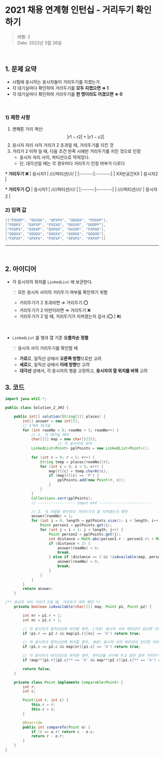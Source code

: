 # 2021 채용 연계형 인턴십 - 거리두기 확인하기

> 레벨: 2 <br/>
> Date: 2022년 3월 26일 <br/>

</br>

## 1. 문제 요약

- 시험에 응시하는 응시자들이 거리두기를 지켰는가.
- 각 대기실마다 확인하여 거리두기를 **모두 지켰으면  ⇒ 1**
- 각 대기실마다 확인하여 거리두기를 **한 명이라도 어겼으면 ⇒ 0**

</br>

### 1) 제한 사항

1. 맨해튼 거리 계산: $$|r1-r2| + |c1-c2|$$ 
2. 응시자 자리 사이 거리가 2 초과일 때, 거리두기를 지킨 것
3. 거리가 2 이하 일 때, 다음 조건 만족 시에만 거리두기를 지킨 것으로 인정 
    - 응시자 자리 사이, 파티션으로 막혀있다.
    - 단, 대각선일 때는 각 경우마다 거리두기 인정 여부가 다르다

**\* 거리두기 ❌** 
| 응시자1 | ////파티션//// |
|:------:|:-------:|
| XX빈공간XX | 응시자2 |


**\* 거리두기 ⭕**
| 응시자1 | ////파티션//// |
|:------:|:-------:|
| ////파티션//// | 응시자2 |
</br>

### 2) 입력 값

```java
[["POOOP", "OXXOX", "OPXPX", "OOXOX", "POXXP"], 
["POOPX", "OXPXP", "PXXXO", "OXXXO", "OOOPP"], 
["PXOPX", "OXOXP", "OXPOX", "OXXOP", "PXPOX"], 
["OOOXX", "XOOOX", "OOOXX", "OXOOX", "OOOOO"], 
["PXPXP", "XPXPX", "PXPXP", "XPXPX", "PXPXP"]]
```

---
</br>

## 2. 아이디어

- 각 응시자의 위치를 `LinkedList` 에 보관한다.
    
    ∵  모든 응시자 사이의 거리두기 여부를 확인하기 위함
    
    - 거리두기가 2 초과라면 ⇒ 거리두기 ⭕
    - 거리두기가 2 미만이라면 ⇒ 거리두기 ❌
    - 거리두기가 2 일 때, 거리두기가 지켜졌는지 검사 (⭕ | ❌)

</br>

- `LinkedList` 를 행과 열 기준 **오름차순 정렬**
    
    ∵  응시자 사이 거리두기를 확인할 때
    
    - **가로**로, 일직선 상에서 **오른쪽 방향**으로만 고려
    - **세로**로, 일직선 상에서 **아래 방향**만 고려
    - **대각선** 상에서, 각 응시자의 행을 고정하고, **응시자의 열 위치를 바꿔** 고려
    
   
    

## 3. 코드  


```java
import java.util.*;

public class Solution_2_JHJ {

    public int[] solution(String[][] places) {
        int[] answer = new int[5];
        // 5개의 대기실
        for (int roomNo = 0; roomNo < 5; roomNo++) {
            // 1. 각 대기실 배치
            char[][] map = new char[5][5];
						// 각 응시자의 위치
            LinkedList<Point> pplPoints = new LinkedList<Point>(); 
					
            for (int r = 0; r < 5; r++) {
                String temp = places[roomNo][r];
                for (int c = 0; c < 5; c++) {
                    map[r][c] = temp.charAt(c);
                    if (map[r][c] == 'P') {
                        pplPoints.add(new Point(r, c));
                    }
                }
            }
            Collections.sort(pplPoints);
            // ----------------- input end ------------------------

            // 2. 각 사람들 위치마다 거리두기가 잘 지켜졌는지 확인
            answer[roomNo] = 1;
            for (int i = 0, length = pplPoints.size(); i < length; i++) {
                Point person1 = pplPoints.get(i);
                for (int j = i + 1; j < length; j++) {
                    Point person2 = pplPoints.get(j);
                    int distance = Math.abs(person1.r - person2.r) + Math.abs(person1.c - person2.c);
                    if (distance < 2) {
                        answer[roomNo] = 0;
                        break;
                    } else if (distance == 2 && !isAvailable(map, person1, person2)) {
                        answer[roomNo] = 0;
                        break;
                    }
                }
            }
        }
        return answer;
    }

/** 응시자 사이 거리가 2일 때, 거리두기 여부 확인 */
    private boolean isAvailable(char[][] map, Point p1, Point p2) {

        int nr = p1.r + 1;
        int nc = p1.c + 1;

        // 각 응시자가 일직선상에 위치할 경우, (가로) 응시자 사이 파티션이 있다면 거리두기를 지킨 것
        if (p1.r == p2.r && map[p1.r][nc] == 'X') return true;

        // 각 응시자가 일직선상에 위치할 경우, 세로) 응시자 사이 파티션이 있다면 거리두기를 지킨 것
        if (p1.c == p2.c && map[nr][p1.c] == 'X') return true;

        // 각 응시자가 대각선으로 위치한 경우, 파티션을 사이에 두고 앉은 경우 거리두기를 지킨 것
        if (map**[p1.r][p2.c]** == 'X' && map**[p2.r][p1.c]** == 'X') return true;

        return false;
    }

    private class Point implements Comparable<Point> {
        int r;
        int c;

        Point(int r, int c) {
            this.r = r;
            this.c = c;
        }

        @Override
        public int compareTo(Point o) {
            if (r == o.r) return c - o.c;
            return r - o.r;
        }
    }
}
```
